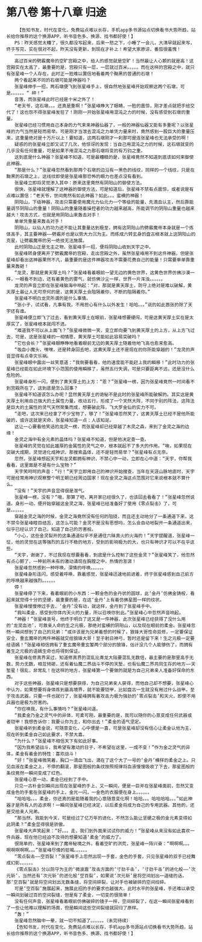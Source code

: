 # 第八卷 第十八章 归途
        【告知书友，时代在变化，免费站点难以长存，手机app多书源站点切换看书大势所趋，站长给你推荐的这个换源APP，听书音色多、换源、找书都好使！】
       PS：昨天感觉太糟了，很久都没写起来，后来一怒之下，小睡了一会儿，大清早就起来写，终于写完，实在很对不起，昨天没有更新，到现在才补上！希望大家原谅，番茄很羞愧！
       ——————————————
       高过百米的劈霰魔帝的空旷宫殿之中，给人的感觉就是空旷！当然最让人心颤的就是高！这宫殿实在太高了，最重要的是，宫殿只有一层，一层就过百米。。。。。而在这样的宫殿之中，就只有张星峰一个人存在，此时正一脸难以置信地看着两个黝黑的普通的石墩！
       两个看起来不同的石墩可能是神器吗？
       张星峰伸手一招，两石墩便飞到张星峰手上，很自然地张星峰开始观察这两个石墩，可是。。。。。。“ 砰！”
       音落，而张星峰此时已经是十米之外了！
       “老天爷，这石墩。。。还真是重啊！”张星峰睁大了眼睛，一脸的震惊，刚才差点就把手给交代了！这也怨不得张星峰发狂了！刚刚一开始张星峰用混沌之力的时候，没有感受到石墩的重量。
       张星峰已经习惯用自己本身的力气来来神器仙器了，一般的神器仙器又能有多重呢？以张星峰的力气当然是轻而易举。可是刚才当泄去混沌之力单凭力量来时，竟然感到一股巨大的重量压来，这重量绝对是十万斤以上！要知道，这两石墩刚才一刹那可是连张星峰也无法承受的啊！
       疑惑的的张星峰立即又试了几次，他惊讶的发现：当自己用混沌之力的时候，这石墩就变的几乎没有任何重量，可是如果不用混沌之力那石墩将变的有万钧之重。
       这到底是什么神器？张星峰不知道，可是最糟糕的是，张星峰竟然不知道到底该如何来御使此神器。
       “那是什么？”张星峰忽然看到那两个石墩的边沿有一黑色的线纹，同样的一个线纹，只是在黝黑的石墩之上，这线纹即使是张星峰那恐怖的眼力也差点没有看到。
       张星峰立即将灵觉渗入其中：原来这里竟然有阴阳山的御使方法。
       很快，张星峰就理解了这神器的御使方法，可是知道后，张星峰不禁有点震惊，或者说是有点难以置信：“老天爷，世间竟然有如此神器？如此。。。蛮横的神器！
       阴阳山，下级神器，攻击只需要使用魔元力仙元力一个等级的能量，先滴血认主，然后靠能量调节阴阳山的重量！阴阳山的重量随着操控者的功力越来越高，所能调节的阴阳山重量也越来越大！攻击方式，也就是用阴阳山来轰击对手！
       单单凭重量来轰击对手！
       阴阳山，以仙人的功力还不能让其重量达到极至，拥有这阴阳山的劈霰魔帝本身就是一个炼体高手，其主要神器——劈霰斧也是以势大力沉为主。而练成六转玄身的盘古根本就上这阴阳山的克星，让劈霰魔帝的另一绝技无法施展。
       此时阴阳山正是无主之物，张星峰手一招，便将阴阳山收到天宇之中。
       张星峰转身便离开了劈霰魔帝的宫殿，走出宫殿之外，虽然张星峰用不到这件神器，但是张星峰却看出这神器果然不凡，最重要的是这件神器攻击不需要花费自己的能量！只需要单单靠重量来轰砸！
       “龙灵，那就是黄天厚土吗？”张星峰看着眼前一望无边的黄色世界，这黄色世界仿佛沙漠一样，一眼看不到边，还有着黄色的雾气，就仿佛沙尘一样，世界一片浑浊。。。。。。
       龙灵的声音立即在张星峰脑海中响起：“对，那就是黄天厚土，防守上绝对是难以破解，黄天厚土最让人无可奈何的是，这黄天厚土会阻隔着你，不断的阻隔着你。”
       张星峰不明白龙灵所谓的是什么事情。
       “张小子，试试看，凡事有我，不用担心有什么以外发生！哈哈。。。”说的如此嚣张的除了天宇还有谁。
       张星峰便立即飞了过去，看到黄天厚土在眼前，张星峰想要硬闯，可是这黄天厚土实在是太厚实了，张星峰根本就闯不进。
       “难道我不可以从上面飞？”张星峰微微一笑，变立即向要飞到黄天厚土的上方，从上方飞过去，可是，这是张星峰的一相情愿，黄天厚土可能如此容易突破吗？
       “它也会长？”张星峰眼睁睁地看着眼前无边的黄天厚土随着他地飞高也愈来愈高。
       “吸血小魔头，嘿嘿，还是转身回去吧，这黄天厚土还不是现在的你所能穿越的！”龙灵的声音显得有点幸灾乐祸。
       张星峰眼中露出一丝笑意道：“我倒要看看，他的速度能不能赶上我的瞬移！”此时功力的张星峰已经能在如此环境下小范围的使用瞬移了，虽然五行失调，可是只要距离不远，还是没什么危险的。
       张星峰身形一闪，便到了黄天厚土的上方：“恩？”张星峰一楞，因为张星峰竟然一时间看不到宫殿所在了，这到底是怎么回事？
       张星峰不知道该怎么办呢？显然黄天厚土的诡秘不是此时的张星峰所能破解的。其实这是黄天厚土利用自己强大的土属性力量，改动五行，形成了一个天然大阵，不同于别的阵法，这阵法是巨大的土属性的灵气天然聚集而成，想要破此阵，飞大罗金仙的实力不可。
       “走吧，这次来已经拿了不少宝物了，够了！”张星峰忽然笑了，这黄天厚土已经不是他所能破的，或许这就是天命，张星峰知道一点：人该知足。
       这让一心要看他笑话的龙灵一楞，而张星峰却已经穿越了木灵之森，来到了金灵之海的边缘！
       金灵之海中有金元素的晶体吗？张星峰不知道，但是他决定查一查。
       张星峰的灵觉在如此雄厚的金属性的灵气之中，根本就起不了多大的作用。“唉，如果现在突破大成期，灵觉进化成神识，那搜索晶体，还不是轻而易举？”张星峰有点无奈。
       忽然，张星峰想起天宇和龙灵都拥有神识，不禁心中一动，立即在心中道：“天宇，你帮我看看，这里面是不是有什么宝物？”
       天宇笑呵呵的声音：“行！“天宇立即用自己的神识开始搜查，当年在天涯山脉地底时，天宇可是经常用神识观察整个明王朝已经周边国家！现在金灵之海这点范围对它来说根本就不算什么。
       “没有！”天宇的声音显得很是泄气。
       张星峰一楞，没有？“哦，那算了吧，离开家已经很久了，也该回去看看了！”张星峰忽然说道。身形一动，便开始穿越这金灵之海，张星峰已经准备好了使用《零点裂击》了，可是。。。。。。
       穿越金灵之海的时候，金灵之海竟然没有任何的阻挠，而且还主动地分了一条通道下来，这不禁令张星峰瞠目结舌，这怎么可能？金灵不是没有思想吗，怎么会自动地裂开一条通道出来，似乎已经认识了自己，知道了自己的厉害般。
       “小心，这些金灵裂开的这条通道似乎不是通往六昧真火的火海的！”天宇提醒道，张星峰一怔，他的灵觉在这等强烈的五行不稳的地方，受到的影响极为的大，也只有神识才可以不在乎这些。
       “天宇，谢谢了，不过我现在想要看看，到底是什么控制了这些金灵？”张星峰笑了，他忽然有点心颤了，一种前所未有的激动涌现在胸膛之中，热情的澎湃！
       张星峰忽然感到一种呼唤，深情的呼唤。。。。。。
       张星峰身形连闪，感受着呼唤，靠着感觉，张星峰迅速地前进着，终于张星峰感到自己前方的呼唤越来越强烈。。。。。。
       停！
       张星峰停了下来，看着眼前的小东西：一颗金色的金丹状的圆球，此‘金丹’仿佛金铸般，看起来就觉得十分的坚硬，最重要的是，在这‘金丹’上有着仿佛星图一样的纹状。
       张星峰慢慢伸过手去，‘金丹’没有动，就这样，金丹到了张星峰手中。
       “我叫柔金，感受到你体内天火的力量，所以召唤你到此。”张星峰心中忽然声音响起。
       “神器！”张星峰哀号，他终于明白了这又是一件神器，此次张星峰已经获得了没什么用的‘龙灵血池’，可救亲人命的生之元极，那绝对蛮横的阴阳山，以及现在眼前的柔金。张星峰忽然一瞬间想到了自己的兄弟：“或许该是为兄弟着想的时候了，狼锋大哥性命双修，一定要保证安全，重玄魔帝的两件神器就交给狼锋大哥！至于射日神弓，暂时还是留下来！生之元极一定要给语嫣！”张星峰相信拥有了重玄魔帝重玄錾两个部分的狼锋，估计没几个人能够伤了，而拥有着生之元极的语嫣生命也将得到保证。
       张星峰在修真界呆过，知道修真界的混乱比青龙大陆要混乱无数倍，最主要的是那里高手无数，势力无数，相互倾砸，还有着仙魔二界战斗不停的天堑，也有仙魔二界共同生存的地方——天堑星！很乱，非常乱！在这样的地方，张星峰第一个要做的就是为自己兄弟亲人准备好保命的东西。
       对于这些神器，张星峰只是想要获得，为自己兄弟亲人获得，而他自己却不想要，张星峰心中认为，如果想要将身体炼到最高境界，就不能要铠甲，比如盘古一生就没有用过什么战甲。至于攻击武器，只要一件也就行了，张星峰拥有着攻击力极为强劲的‘零点裂击’和天火，即使不用兵器也是极为厉害的。
       “你召唤我，有什么事情吗？”张星峰问道。
       “我柔金乃金之灵气中的异体，可柔可刚，最重要的是，我可以随你的心意变成任何武器或者铠甲！我想告诉你：我要认你为主，和你出去！”柔金的语气坚定。
       张星峰听到柔金说，可随意变化，心中便是一喜，可是张星峰却没有信心让柔金认他为主，现在听到柔金自己如此要求，不禁大喜。
       “为什么？”张星峰不相信天下有如此好事。
       “因为我希望战斗，我希望有激动的日子，不希望在这里，一成不变！”作为金之灵气的异体，柔金有着金的特性：喜欢战斗！
       “好！”张星峰微笑着，胸口一滴血飞出，滴在了这个大了一号的‘金丹’模样的柔金之上。只见血液在柔金之上，不停的翻滚，那星图般的条纹按照规律将血液慢慢吸收了下去，那星图般的条纹竟然一瞬间变成了红色。
       张星峰心意一动，柔金已经到了手中。
       只见一古朴金剑瞬间出现在张星峰的手上，又一瞬间，便是一巨斧在张星峰面前，忽然又变成金色的手套在张星峰的手上，金光一闪，一金色的衣服便在身上。。。。。。
       “哈哈哈。。。柔金，你还真的是能随着我的心意随意变化啊！哈哈。。。哈哈哈哈。。。”如此神器才是所有人的追求啊！一瞬间张星峰已经决定，以后柔金将成为自己的专用武器。其他的，还是交给亲人兄弟。
       “那当然，我能到今天，可是经过了亿万年的进化，不然怎么能让坚硬之极的金元素变得如此阴柔？”柔金显得很是骄傲。
       张星峰大声笑起来：“好。。。走，我们到外面来试试你的威力！”张星峰从来没有如此喜欢一件兵器，现在他已经迫不及待的想要知道‘柔金’的威力了。
       很简单的，张星峰来到了魔帝秘境之外，看着空旷的洪荒，张星峰一阵兴奋：“啊啊啊。。。啊啊啊啊啊。。。”张星峰尽情的狂喊。。。。。。
       “零点裂击——空百裂！”张星峰手上忽然出现一手套，金色的手套，只见张星峰的双手已经舞成幻影。。。。。。
       《零点裂击》分以防守为主的‘微波震’攻击方面的‘寸劲千击’，‘寸劲千击’的进化般——‘次元斩’，当然还有‘次元斩’的进化般‘空百裂’，如果说‘次元斩’是将空间划出一道缝的话，那‘空百裂’就是将空间划出无数条缝，将空间碎裂，让对手也被破碎的空间绞碎。
       可是‘空百裂’施展起来，施展此招的手的要求也越强大，此时水平的张星峰，手还难以承受一瞬间划破过百的空间裂缝，但是有了柔金，一切变的很简单！
       没有任何声音，张星峰看着眼前仿佛破碎的镜子一样，空间碎裂了，在这一瞬间张星峰看到了一些让他难以理解的场面，但是瞬间这些空间裂缝就回归了原样。
       “轰！”
       张星峰忽然脑中一晕，就一切不知道了。。。。。。（未完待续）
       【告知书友，时代在变化，免费站点难以长存，手机app多书源站点切换看书大势所趋，站长给你推荐的这个换源APP，听书音色多、换源、找书都好使！】